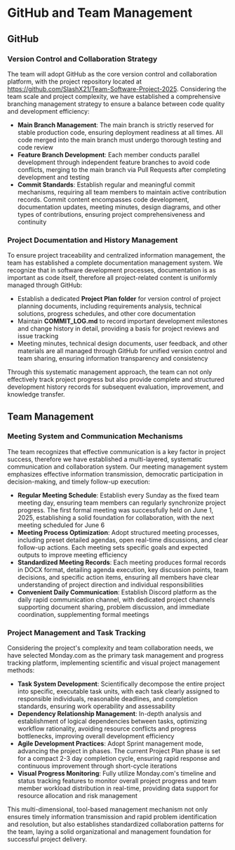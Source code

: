 # GitHub and Team Management

## GitHub

### Version Control and Collaboration Strategy

The team will adopt GitHub as the core version control and collaboration platform, with the project repository located at https://github.com/SlashX21/Team-Software-Project-2025. Considering the team scale and project complexity, we have established a comprehensive branching management strategy to ensure a balance between code quality and development efficiency:

- **Main Branch Management**: The main branch is strictly reserved for stable production code, ensuring deployment readiness at all times. All code merged into the main branch must undergo thorough testing and code review
- **Feature Branch Development**: Each member conducts parallel development through independent feature branches to avoid code conflicts, merging to the main branch via Pull Requests after completing development and testing
- **Commit Standards**: Establish regular and meaningful commit mechanisms, requiring all team members to maintain active contribution records. Commit content encompasses code development, documentation updates, meeting minutes, design diagrams, and other types of contributions, ensuring project comprehensiveness and continuity

### Project Documentation and History Management

To ensure project traceability and centralized information management, the team has established a complete documentation management system. We recognize that in software development processes, documentation is as important as code itself, therefore all project-related content is uniformly managed through GitHub:

- Establish a dedicated **Project Plan folder** for version control of project planning documents, including requirements analysis, technical solutions, progress schedules, and other core documentation
- Maintain **COMMIT_LOG.md** to record important development milestones and change history in detail, providing a basis for project reviews and issue tracking
- Meeting minutes, technical design documents, user feedback, and other materials are all managed through GitHub for unified version control and team sharing, ensuring information transparency and consistency

Through this systematic management approach, the team can not only effectively track project progress but also provide complete and structured development history records for subsequent evaluation, improvement, and knowledge transfer.

## Team Management

### Meeting System and Communication Mechanisms

The team recognizes that effective communication is a key factor in project success, therefore we have established a multi-layered, systematic communication and collaboration system. Our meeting management system emphasizes effective information transmission, democratic participation in decision-making, and timely follow-up execution:

- **Regular Meeting Schedule**: Establish every Sunday as the fixed team meeting day, ensuring team members can regularly synchronize project progress. The first formal meeting was successfully held on June 1, 2025, establishing a solid foundation for collaboration, with the next meeting scheduled for June 6
- **Meeting Process Optimization**: Adopt structured meeting processes, including preset detailed agendas, open real-time discussions, and clear follow-up actions. Each meeting sets specific goals and expected outputs to improve meeting efficiency
- **Standardized Meeting Records**: Each meeting produces formal records in DOCX format, detailing agenda execution, key discussion points, team decisions, and specific action items, ensuring all members have clear understanding of project direction and individual responsibilities
- **Convenient Daily Communication**: Establish Discord platform as the daily rapid communication channel, with dedicated project channels supporting document sharing, problem discussion, and immediate coordination, supplementing formal meetings

### Project Management and Task Tracking

Considering the project's complexity and team collaboration needs, we have selected Monday.com as the primary task management and progress tracking platform, implementing scientific and visual project management methods:

- **Task System Development**: Scientifically decompose the entire project into specific, executable task units, with each task clearly assigned to responsible individuals, reasonable deadlines, and completion standards, ensuring work operability and assessability
- **Dependency Relationship Management**: In-depth analysis and establishment of logical dependencies between tasks, optimizing workflow rationality, avoiding resource conflicts and progress bottlenecks, improving overall development efficiency
- **Agile Development Practices**: Adopt Sprint management mode, advancing the project in phases. The current Project Plan phase is set for a compact 2-3 day completion cycle, ensuring rapid response and continuous improvement through short-cycle iterations
- **Visual Progress Monitoring**: Fully utilize Monday.com's timeline and status tracking features to monitor overall project progress and team member workload distribution in real-time, providing data support for resource allocation and risk management

This multi-dimensional, tool-based management mechanism not only ensures timely information transmission and rapid problem identification and resolution, but also establishes standardized collaboration patterns for the team, laying a solid organizational and management foundation for successful project delivery.